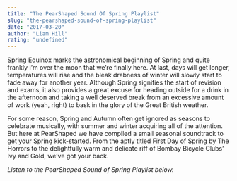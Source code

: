 ```yaml
---
title: "The PearShaped Sound Of Spring Playlist"
slug: "the-pearshaped-sound-of-spring-playlist"
date: "2017-03-20"
author: "Liam Hill"
rating: "undefined"
---
```


Spring Equinox marks the astronomical beginning of Spring and quite frankly I’m over the moon that we’re finally here. At last, days will get longer, temperatures will rise and the bleak drabness of winter will slowly start to fade away for another year. Although Spring signifies the start of revision and exams, it also provides a great excuse for heading outside for a drink in the afternoon and taking a well deserved break from an excessive amount of work (yeah, right) to bask in the glory of the Great British weather.

For some reason, Spring and Autumn often get ignored as seasons to celebrate musically, with summer and winter acquiring all of the attention. But here at PearShaped we have compiled a small seasonal soundtrack to get your Spring kick-started. From the aptly titled First Day of Spring by The Horrors to the delightfully warm and delicate riff of Bombay Bicycle Clubs’ Ivy and Gold, we’ve got your back.

_Listen to the PearShaped Sound of Spring Playlist below._
